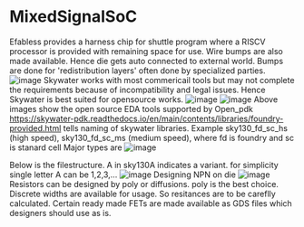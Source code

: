# MixedSignalSoC
Efabless provides a harness chip for shuttle program where a RISCV processor is provided with remaining space for use. Wire bumps are also made available. Hence die gets auto connected to external world. Bumps are done for 'redistribution layers' often done by specialized parties.
![image](https://user-images.githubusercontent.com/16399079/193616251-c0be498b-2838-4b97-9d7f-61f1708277f5.png)
Skywater works with most commericail tools but may not complete the requirements because of incompatibility and legal issues.
Hence Skywater is best suited for opensource works.
![image](https://user-images.githubusercontent.com/16399079/193616964-3178e4f9-6a06-4c5f-a1aa-73eb9c9b7803.png)
![image](https://user-images.githubusercontent.com/16399079/193618238-014ee07e-b727-4a1f-b37b-41fdfb4db968.png)
Above images show the open source EDA tools supported by Open_pdk
https://skywater-pdk.readthedocs.io/en/main/contents/libraries/foundry-provided.html
tells naming of skywater libraries. Example
 sky130_fd_sc_hs (high speed), sky130_fd_sc_ms (medium speed), where fd is foundry and sc is stanard cell
Major types are
![image](https://user-images.githubusercontent.com/16399079/193619684-d24d89cf-0683-415b-a515-853b9d11d16a.png)

Below is the filestructure. A in sky130A indicates a variant. for simplicity single letter A can be 1,2,3,...
![image](https://user-images.githubusercontent.com/16399079/193620363-c6ae61d3-63b4-427c-81f9-0772c42827be.png)
Designing NPN on die
![image](https://user-images.githubusercontent.com/16399079/193623473-fc0d6d10-1363-4111-9eb0-e3f43937d622.png)
Resistors can be designed by poly or diffusions. poly is the best choice. Discrete widths are available for usage. So resitances are to be careflly calculated.  Certain ready made FETs are made available as GDS files which designers should use as is.

